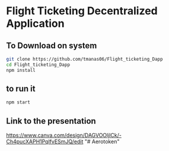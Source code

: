 # Flight Ticketing Decentralized Application 

## To Download on system
```bash
git clone https://github.com/tmanas06/Flight_ticketing_Dapp
cd Flight_ticketing_Dapp
npm install
```
## to run it
```bash
npm start
```

## Link to the presentation
https://www.canva.com/design/DAGVOOljlCk/-Ch4pucXAPH1PqlfvESmJQ/edit
"# Aerotoken" 
